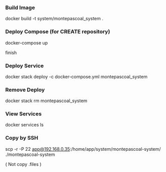 ### Build Image

docker build -t system/montepascoal_system .

### Deploy Compose (for CREATE repository)

docker-compose up

finish

### Deploy Service

docker stack deploy -c docker-compose.yml montepascoal_system

### Remove Deploy 

docker stack rm montepascoal_system

### View Services

docker services ls

### Copy by SSH

scp -r -P 22 app@192.168.0.35:/home/app/system/montepascoal-system/ ./montepascoal-system

( Not copy .files )
